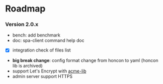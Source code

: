 # Roadmap

### Version 2.0.x

- bench: add benchmark
- doc: spa-client command help doc
- [x] integration check of files list
- **big break change**: config format change from honcon to yaml (honcon lib is archived)
- support Let's Encrypt with [acme-lib](https://crates.io/crates/acme-lib)
- admin server support HTTPS